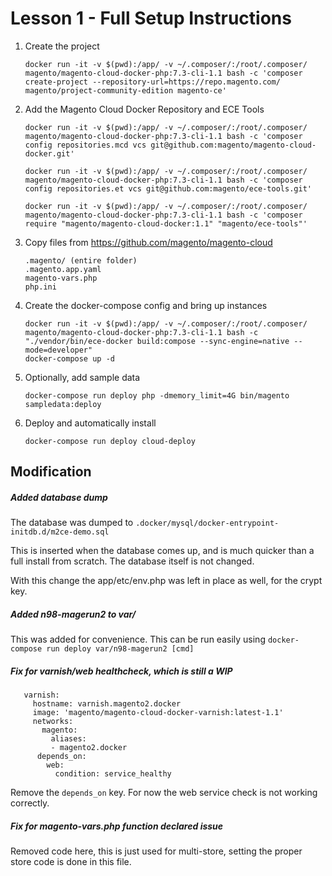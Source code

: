 # Lesson 1 - Full Setup Instructions

1)  Create the project 

        docker run -it -v $(pwd):/app/ -v ~/.composer/:/root/.composer/ magento/magento-cloud-docker-php:7.3-cli-1.1 bash -c 'composer create-project --repository-url=https://repo.magento.com/ magento/project-community-edition magento-ce'

2)  Add the Magento Cloud Docker Repository and ECE Tools

        docker run -it -v $(pwd):/app/ -v ~/.composer/:/root/.composer/ magento/magento-cloud-docker-php:7.3-cli-1.1 bash -c 'composer config repositories.mcd vcs git@github.com:magento/magento-cloud-docker.git'

        docker run -it -v $(pwd):/app/ -v ~/.composer/:/root/.composer/ magento/magento-cloud-docker-php:7.3-cli-1.1 bash -c 'composer config repositories.et vcs git@github.com:magento/ece-tools.git'

        docker run -it -v $(pwd):/app/ -v ~/.composer/:/root/.composer/ magento/magento-cloud-docker-php:7.3-cli-1.1 bash -c 'composer require "magento/magento-cloud-docker:1.1" "magento/ece-tools"'

3)  Copy files from https://github.com/magento/magento-cloud

        .magento/ (entire folder)
        .magento.app.yaml
        magento-vars.php
        php.ini

4)  Create the docker-compose config and bring up instances

        docker run -it -v $(pwd):/app/ -v ~/.composer/:/root/.composer/ magento/magento-cloud-docker-php:7.3-cli-1.1 bash -c "./vendor/bin/ece-docker build:compose --sync-engine=native --mode=developer"
        docker-compose up -d

5)  Optionally, add sample data

        docker-compose run deploy php -dmemory_limit=4G bin/magento sampledata:deploy

6)  Deploy and automatically install

        docker-compose run deploy cloud-deploy

## Modification

##### Added database dump

The database was dumped to `.docker/mysql/docker-entrypoint-initdb.d/m2ce-demo.sql`

This is inserted when the database comes up, and is much quicker than a full install from scratch. The database itself is not changed.

With this change the app/etc/env.php was left in place as well, for the crypt key.

##### Added n98-magerun2 to var/

This was added for convenience. This can be run easily using `docker-compose run deploy var/n98-magerun2 [cmd]`

##### Fix for varnish/web healthcheck, which is still a WIP

       varnish:
         hostname: varnish.magento2.docker
         image: 'magento/magento-cloud-docker-varnish:latest-1.1'
         networks:
           magento:
             aliases:
             - magento2.docker
          depends_on:
            web:
              condition: service_healthy
              
Remove the `depends_on` key. For now the web service check is not working correctly.


##### Fix for magento-vars.php function declared issue

Removed code here, this is just used for multi-store, setting the proper store code is done in this file.
         
